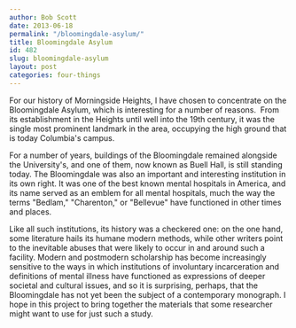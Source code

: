 ```yaml
---
author: Bob Scott
date: 2013-06-18
permalink: "/bloomingdale-asylum/"
title: Bloomingdale Asylum
id: 482
slug: bloomingdale-asylum
layout: post
categories: four-things
---
```


For our history of Morningside Heights, I have chosen to concentrate on the Bloomingdale Asylum, which is interesting for a number of reasons.  From its establishment in the Heights until well into the 19th century, it was the single most prominent landmark in the area, occupying the high ground that is today Columbia's campus.

For a number of years, buildings of the Bloomingdale remained alongside the University's, and one of them, now known as Buell Hall, is still standing today. The Bloomingdale was also an important and interesting institution in its own right. It was one of the best known mental hospitals in America, and its name served as an emblem for all mental hospitals, much the way the terms "Bedlam," "Charenton," or "Bellevue" have functioned in other times and places.

Like all such institutions, its history was a checkered one: on the one hand, some literature hails its humane modern methods, while other writers point to the inevitable abuses that were likely to occur in and around such a facility. Modern and postmodern scholarship has become increasingly sensitive to the ways in which institutions of involuntary incarceration and definitions of mental illness have functioned as expressions of deeper societal and cultural issues, and so it is surprising, perhaps, that the Bloomingdale has not yet been the subject of a contemporary monograph. I hope in this project to bring together the materials that some researcher might want to use for just such a study.
